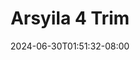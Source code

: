--- 
title: "Arsyila 4  Trim"
description: "   video bokep Arsyila 4  Trim telegram video full  "
date: 2024-06-30T01:51:32-08:00
file_code: "44pyk2nfnl9j"
draft: false
cover: "rryazb9u5kc9oifq.jpg"
tags: ["Arsyila", "Trim", "bokep-indo", "bokep-viral", "bokep-ig"]
length: 2575
fld_id: "1483160"
foldername: "arsyila"
categories: ["arsyila"]
views: 0
---